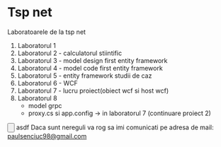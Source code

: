 # Tsp net
Laboratoarele de la tsp net 

<ol>
<li> Laboratorul 1 </li>
<li> Laboratorul 2 - calculatorul stiintific </li>
<li> Laboratorul 3 - model design first entity framework</li>
<li> Laboratorul 4 - model code first entity framework</li>
<li> Laboratorul 5 - entity framework studii de caz </li>
<li> Laboratorul 6 - WCF </li>
<li> Laboratorul 7 - lucru proiect(obiect wcf si host wcf)</li>
<li> Laboratorul 8 
  <ul> 
    <li>model grpc </li>
    <li>proxy.cs si app.config -> in laboratorul 7 (continuare proiect 2)  </li>
  </ul>
 </li>
</ol>
<input type="button"> asdf</input>
Daca sunt nereguli va rog sa imi comunicati pe adresa de mail: <a href="mailto: paulsenciuc@gmail.com?subject=Feedback&body=Message">paulsenciuc98@gmail.com</email>
